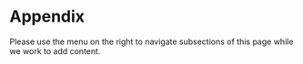 # Appendix
Please use the menu on the right to navigate subsections of this page while we work to add content.
